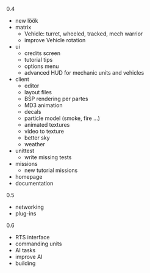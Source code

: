 0.4

- new löök
- matrix
    * Vehicle: turret, wheeled, tracked, mech warrior
    * improve Vehicle rotation
- ui
    * credits screen
    * tutorial tips
    * options menu
    * advanced HUD for mechanic units and vehicles
- client
    * editor
    * layout files
    * BSP rendering per partes
    * MD3 animation
    * decals
    * particle model (smoke, fire ...)
    * animated textures
    * video to texture
    * better sky
    * weather
- unittest
    * write missing tests
- missions
    * new tutorial missions
- homepage
- documentation

0.5

- networking
- plug-ins

0.6

- RTS interface
- commanding units
- AI tasks
- improve AI
- building
